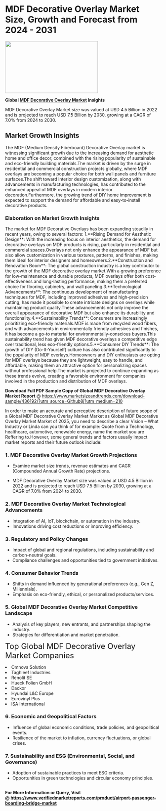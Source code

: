 <H1>MDF Decorative Overlay Market Size, Growth and Forecast from 2024 - 2031</H1><img class="aligncenter size-medium wp-image-584254" src="https://thirdeyenews.in/wp-content/uploads/2024/09/Global-Market-Research-300x168.jpeg" alt="" width="300" height="168" /><p><strong>Global&nbsp;<a href="https://www.marketsizeandtrends.com/download-sample/436192/?utm_source=Github8j?utm_medium=210">MDF Decorative Overlay Market</a> Insights</strong></p><p>MDF Decorative Overlay Market size was valued at USD 4.5 Billion in 2022 and is projected to reach USD 7.5 Billion by 2030, growing at a CAGR of 7.0% from 2024 to 2030.</p><p><h2>Market Growth Insights</h2> The MDF (Medium Density Fiberboard) Decorative Overlay market is witnessing significant growth due to the increasing demand for aesthetic home and office decor, combined with the rising popularity of sustainable and eco-friendly building materials.The market is driven by the surge in residential and commercial construction projects globally, where MDF overlays are becoming a popular choice for both wall panels and furniture surfaces.The shift toward interior design customization, along with advancements in manufacturing technologies, has contributed to the enhanced appeal of MDF overlays in modern interior decoration.Furthermore, the growing trend of DIY home improvement is expected to support the demand for affordable and easy-to-install decorative products. <h3>Elaboration on Market Growth Insights</h3> The market for MDF Decorative Overlays has been expanding steadily in recent years, owing to several factors: 1.**Rising Demand for Aesthetic Design**: With the increasing focus on interior aesthetics, the demand for decorative overlays on MDF products is rising, particularly in residential and commercial spaces.Overlays not only enhance the appearance of MDF but also allow customization in various textures, patterns, and finishes, making them ideal for interior designers and homeowners.2.**Construction and Renovation Boom**: The global construction industry is a key contributor to the growth of the MDF decorative overlay market.With a growing preference for low-maintenance and durable products, MDF overlays offer both cost-effectiveness and long-lasting performance, making them a preferred choice for flooring, cabinetry, and wall paneling.3.**Technological Advancements**: The continuous development of manufacturing techniques for MDF, including improved adhesives and high-precision cutting, has made it possible to create intricate designs on overlays while maintaining product quality.These advancements not only improve the overall appearance of decorative MDF but also enhance its durability and functionality.4.**Sustainability Trends**: Consumers are increasingly prioritizing eco-friendly materials.MDF is made from recycled wood fibers, and with advancements in environmentally friendly adhesives and finishes, it has become a go-to material for environmentally-conscious buyers.This sustainability trend has given MDF decorative overlays a competitive edge over traditional, less eco-friendly options.5.**Consumer DIY Trends**: The growth of DIY (Do-It-Yourself) culture has also contributed significantly to the popularity of MDF overlays.Homeowners and DIY enthusiasts are opting for MDF overlays because they are lightweight, easy to handle, and affordable, making them an attractive option for personalizing spaces without professional help.The market is projected to continue expanding as these trends evolve, creating a favorable environment for companies involved in the production and distribution of MDF overlays.</p><p><span class=""><strong>Download Full PDF Sample Copy of Global MDF Decorative Overlay Market Report</strong> @ <a href="https://www.marketsizeandtrends.com/download-sample/436192/?utm_source=Github8j?utm_medium=210" target="_blank">https://www.marketsizeandtrends.com/download-sample/436192/?utm_source=Github8j?utm_medium=210</a></span></p><p>In order to make an accurate and perceptive description of future scope of a Global&nbsp;MDF Decorative Overlay Market Market as Global&nbsp;MDF Decorative Overlay Market Market of 2025, you need to describe a clear Vision &ndash; What Industry or Linda can you think of for example: Quote from a Technology, healthcare, automotive, renewable energy, name the market you are Reffering to.However, some general trends and factors usually impact market reports and their future outlook include:</p><h3>1.&nbsp;<strong>MDF Decorative Overlay Market Growth Projections</strong></h3><ul><li>Examine market size trends, revenue estimates and CAGR (Compounded Annual Growth Rate) projections.</li><li><p>MDF Decorative Overlay Market size was valued at USD 4.5 Billion in 2022 and is projected to reach USD 7.5 Billion by 2030, growing at a CAGR of 7.0% from 2024 to 2030.</p></li></ul><h3>2.&nbsp;<strong>MDF Decorative Overlay Market Technological Advancements</strong></h3><ul><li>Integration of AI, IoT, blockchain, or automation in the industry.</li><li>Innovations driving cost reductions or improving efficiency.</li></ul><h3>3.&nbsp;<strong>Regulatory and Policy Changes</strong></h3><ul><li>Impact of global and regional regulations, including sustainability and carbon-neutral goals.</li><li>Compliance challenges and opportunities tied to government initiatives.</li></ul><h3>4.&nbsp;<strong>Consumer Behavior Trends</strong></h3><ul><li>Shifts in demand influenced by generational preferences (e.g., Gen Z, Millennials).</li><li>Emphasis on eco-friendly, ethical, or personalized products/services.</li></ul><h3>5.&nbsp;<strong>Global MDF Decorative Overlay Market Competitive Landscape</strong></h3><ul><li>Analysis of key players, new entrants, and partnerships shaping the industry.</li><li>Strategies for differentiation and market penetration.</li></ul><p data-pm-slice="1 1 []"><span style="color: inherit; font-family: inherit; font-size: 25px;">Top Global MDF Decorative Overlay Market Companies</span></p><div class="" data-test-id=""><p><li>Omnova Solution</li><li> Taghleef lndustries</li><li> Renolit SE</li><li> Hueck Folien GmbH</li><li> Dackor</li><li> Hyundai L&C Europe</li><li> Eurovinyl Plus</li><li> lSA International</li></p></div><h3>6.&nbsp;<strong>Economic and Geopolitical Factors</strong></h3><ul><li>Influence of global economic conditions, trade policies, and geopolitical events.</li><li>Resilience of the market to inflation, currency fluctuations, or global crises.</li></ul><h3>7.&nbsp;<strong>Sustainability and ESG (Environmental, Social, and Governance)</strong></h3><ul><li>Adoption of sustainable practices to meet ESG criteria.</li><li>Opportunities in green technologies and circular economy principles.</li></ul><h2><strong style="font-size: 14px;">For More Information or Query, Visit @&nbsp;</strong><a style="background-color: #ffffff; font-size: 14px;" href="https://www.marketsizeandtrends.com/report/mdf-decorative-overlay-market/" target="_blank">https://www.verifiedmarketreports.com/product/airport-passenger-boarding-bridge-market</a></h2>